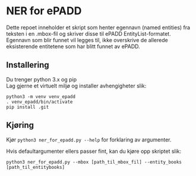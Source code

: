 # NER for ePADD
Dette repoet inneholder et skript som henter egennavn (named entities) fra teksten i en .mbox-fil og skriver disse til ePADD EntityList-formatet. 
Egennavn som blir funnet vil legges til, ikke overskrive de allerede eksisterende entitetene som har blitt funnet av ePADD.

## Installering
Du trenger python 3.x og pip   
Lag gjerne et virtuelt miljø og installer avhengigheter slik:  
```
python3 -m venv venv_epadd
. venv_epadd/bin/activate
pip install .git 
```

## Kjøring
Kjør `python3 ner_for_epadd.py --help` for forklaring av argumenter.

Hvis defaultargumenter ellers passer fint, kan du kjøre opp skriptet slik: 
```
python3 ner_for_epadd.py --mbox [path_til_mbox_fil] --entity_books [path_til_entitybooks]
```

